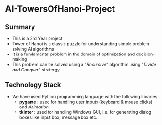 # AI-TowersOfHanoi-Project

## Summary
* This is a 3rd Year project
* Tower of Hanoi is a classic puzzle for understanding simple problem-solving AI algorithms
* It is a fundamental problem in the domain of optimization and decision-making
* This problem can be solved using a "*Recursive*" algorithm using "*Divide and Conquer*" stratergy
  
## Technology Stack
* We have used Python programming language with the following libraries
  * **pygame** : used for handilng user inputs (keyboard & mouse clicks) and *Animation*
  * **tkinter** : used for handling Windows GUI, i.e. for generating dialog boxes like input box, message box etc. 
